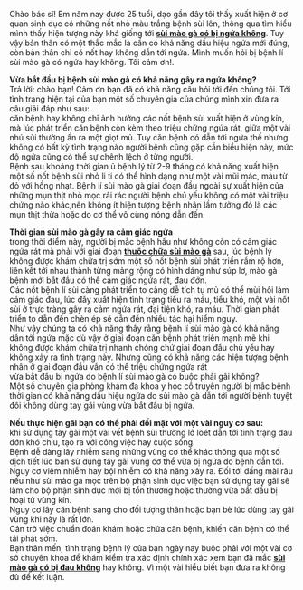 <p>Chào bác sĩ! Em năm nay được 25 tuổi, dạo gần đây tôi thấy xuất hiện ở cơ quan sinh dục có những nốt nhỏ màu trắng bệnh sùi lên, thông qua tìm hiểu mình thấy hiện tượng này khá giống tới <a href="http://tribenhdongy.com/benh-sui-mao-ga-co-bi-ngua-va-dau-khong/"><strong>sùi mào gà có bị ngứa không</strong></a>. Tuy vậy bản thân có một thắc mắc là cần có khả năng dấu hiệu ngứa mới đúng, còn bản thân chỉ có nốt hay không dẫn tới ngứa. Mình muốn hỏi bị bệnh lí sùi mào gà có ngứa hay không. Tôi cảm ơn!.</p>

<p><strong>Vừa bắt đầu bị bệnh sùi mào gà có khả năng gây ra ngứa không?</strong><br />
Trả lời: chào bạn! Cảm ơn bạn đã có khả năng câu hỏi tới đến chúng tôi. Tới tình trạng hiện tại của bạn một số chuyên gia của chúng mình xin đưa ra câu giải đáp như sau:<br />
căn bệnh hay không chỉ ảnh hưởng các nốt bệnh sùi xuất hiện ở vùng kín, mà lúc phát triển căn bệnh còn kèm theo triệu chứng ngứa rát, giữa một vài nhú sùi thường ấn ra một giọt mủ. Tuy căn bệnh có dẫn tới ngứa thế nhưng không có bất kỳ tình trạng nào người bệnh cũng gặp cần biểu hiện này, mức độ ngứa cũng có thể sự chênh lệch ở từng người.<br />
Bệnh sau khoảng thời gian ủ bệnh lý từ 2-9 tháng có khả năng xuất hiện một số nốt bệnh sùi nhỏ li ti có thể hình dạng như một vài mũi mác, màu từ đỏ với hồng nhạt. Bệnh lí sùi mào gà giai đoạn đầu ngoài sự xuất hiện của những mụn thịt nhỏ mọc rải rác người bệnh chủ yếu không có một vài triệu chứng nào khác,nên không ít hiện tượng bệnh nhân lầm tưởng đó là các mụn thịt thừa hoặc do cơ thể vô cùng nóng dẫn đến.</p>

<p><strong>Thời gian sùi mào gà gây ra cảm giác ngứa</strong><br />
trong thời điểm này, người bị mắc bệnh hầu như không còn có cảm giác ngứa rát mà phải với giai đoạn <a href="http://tribenhdongy.com/thuoc-chua-sui-mao-ga-tan-goc/"><strong>thuốc chữa sùi mào gà</strong></a>&nbsp;sau, lúc bệnh lý không được khám chữa trị sớm một số nốt bệnh sùi phát triển rầm rộ hơn, liên kết tới nhau thành từng mảng rộng có hình dáng như súp lơ, mào gà bệnh mới bắt đầu có thể cảm giác ngứa rát, đau đớn.<br />
Các nốt bệnh lí sùi càng phát triển to càng dễ tích tụ mủ có thể mùi hôi làm cảm giác đau, lúc đấy xuất hiện tình trạng tiểu ra máu, tiểu khó, một vài nốt sùi ở trực tràng gây ra cảm ngứa rát, đại tiện khó, ra máu. Thời gian phát triển to dẫn đến chèn ép sẽ dẫn đến nhiều tác hại hiểm nguy.<br />
Như vậy chúng ta có khả năng thấy rằng bệnh lí sùi mào gà có khả năng dẫn tới ngứa mặc dù vậy ở giai đoạn căn bệnh phát triển mạnh mẽ khi không được khám chữa trị nhanh chóng chứ giai đoạn đầu chủ yếu hay không xảy ra tình trạng này. Nhưng cũng có khả năng các hiện tượng bệnh nhân ở giai đoạn đầu vẫn có thể triệu chứng ngứa rát<br />
vừa bắt đầu bị ngứa do bệnh lí sùi mào gà có buộc phải gãi không?<br />
Một số chuyên gia phòng khám đa khoa y học cổ truyền người bị mắc bệnh thời gian có khả năng dấu hiệu ngứa do sùi mào gà dẫn tới người bệnh tuyệt đối không dùng tay gãi vùng vừa bắt đầu bị ngứa.</p>

<p><strong>Nếu thực hiện gãi bạn có thể phải đối mặt với một vài nguy cơ sau:</strong><br />
khi sử dụng tay gãi một vài vết bệnh sùi thường lở loét dẫn tới tình trạng đau đớn khó chịu, tạo ra với công việc hay cuộc sống.<br />
Bệnh dễ dàng lây nhiễm sang những vùng cơ thể khác thông qua một số dịch tiết lúc bạn sử dụng tay gãi vùng cơ thể vừa bị ngứa do bệnh dẫn tới.<br />
Nguy cơ viêm nhiễm hay bội nhiễm có khả năng xảy ra. Đối tới đấng mài râu nếu như sùi mào gà mọc trên bộ phận sinh dục việc bạn sử dụng tay gãi sẽ làm cho bộ phận sinh dục mới bị tổn thương hoặc thường vừa bắt đầu bị hoại tử vùng kín.<br />
Nguy cơ lây căn bệnh sang cho đối tượng thân hoặc bạn bè lúc dùng tay gãi vùng khi này là rất lớn.<br />
Cản trở việc chuẩn đoán khám hoặc chữa căn bệnh, khiến căn bệnh có thể tái phát sớm.<br />
Bạn thân mến, tình trạng bệnh lý của bạn ngày nay buộc phải với một vài cơ sở chuyên khoa để khám kiểm tra xác định chính xác xem bạn đã mắc <a href="http://tribenhdongy.com/benh-sui-mao-ga-co-bi-ngua-va-dau-khong/"><strong>sùi mào gà có bị đau không</strong></a>&nbsp;hay không. Vì một vài hiểu biết bạn đưa ra không đủ để kết luận.</p>
